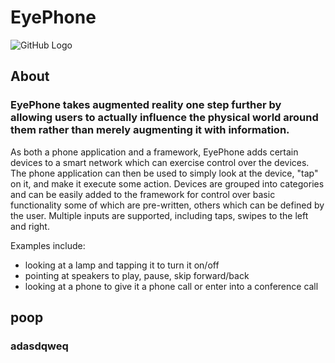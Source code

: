 # EyePhone
![GitHub Logo](http://3.bp.blogspot.com/-U470YNIETuE/T-nL_BL5NkI/AAAAAAAAAHs/R2Bq7_BqwSk/s200/eye.jpg)

## About
### EyePhone takes augmented reality one step further by allowing users to actually influence the physical world around them rather than merely augmenting it with information.
As both a phone application and a framework, EyePhone adds certain devices to a smart network which can exercise control over the devices. The phone application can then be used to simply
look at the device, "tap" on it, and make it execute some action. Devices are grouped into categories and can be easily added to the framework for control over basic functionality some of which are
pre-written, others which can be defined by the user. Multiple inputs are supported, including taps, swipes to the left and right.

Examples include: 
  * looking at a lamp and tapping it to turn it on/off 
  * pointing at speakers to play, pause, skip forward/back
  * looking at a phone to give it a phone call or enter into a conference call

## poop
### adasdqweq
